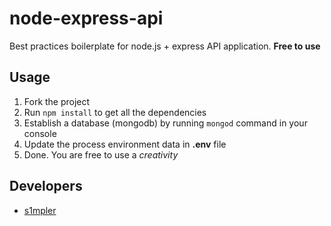 # node-express-api

Best practices boilerplate for node.js + express API application. __Free to use__

## Usage
1. Fork the project
2. Run `npm install` to get all the dependencies
3. Establish a database (mongodb) by running `mongod` command in your console
4. Update the process environment data in __.env__ file
5. Done. You are free to use a _creativity_

## Developers
* [s1mpler](https://github.com/S1mpler)
